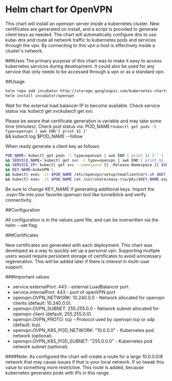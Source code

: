 # Helm chart for OpenVPN
This chart will install an openvpn server inside a kubernetes cluster.  New certificates are generated on install, and a script is provided to generate client keys as needed.  The chart will automatically configure dns to use kube-dns and route all network traffic to kubernetes pods and services through the vpn.  By connecting to this vpn a host is effectively inside a cluster's network.

###Uses
The primary purpose of this chart was to make it easy to access kubernetes services during development.  It could also be used for any service that only needs to be accessed through a vpn or as a standard vpn.

##Usage

```bash
helm repo add incubator http://storage.googleapis.com/kubernetes-charts-incubator
helm install incubator/openvpn
```

Wait for the external load balancer IP to become available.  Check service status via: kubectl get svckubectl get svc
 
Please be aware that certificate generation is variable and may take some time (minutes).
Check pod status via:
POD_NAME=`kubectl get pods -l type=openvpn | awk END'{ print $1 }'` \
&& kubectl log $POD_NAME --follow

When ready generate a client key as follows:

```bash
POD_NAME=`kubectl get pods -l type=openvpn | awk END'{ print $1 }'` \
&& SERVICE_NAME=`kubectl get svc -l type=openvpn | awk END'{ print $1 }'` \
&& SERVICE_IP=`kubectl get svc --namespace {{ .Release.Namespace }} $SERVICE_NAME -o jsonpath='{.status.loadBalancer.ingress[0].ip}'` \
&& KEY_NAME=kubeVPN \
&& kubectl exec -it $POD_NAME /etc/openvpn/setup/newClientCert.sh $KEY_NAME $SERVICE_IP \
&& kubectl exec -it $POD_NAME cat /usr/share/easy-rsa/pki/$KEY_NAME.ovpn > $KEY_NAME.ovpn
```

Be sure to change KEY_NAME if generating additional keys.  Import the .ovpn file into your favorite openvpn tool like tunnelblick and verify connectivity.

##Configuration

All configuration is in the values.yaml file, and can be overwritten via the helm --set flag.

###Certificates

New certificates are generated with each deployment.  This chart was developed as a way to quickly set up a personal vpn.  Supporting multiple users would require persistent storage of certificates to avoid unncessary regeneration.  This will be added later if there is interest in multi-user support.

###Important values
* service.externalPort: 443 - external LoadBalancer port
* service.internalPort: 443 - port of openVPN port
* openvpn.OVPN_NETWORK: 10.240.0.0 - Network allocated for openvpn clients (default: 10.240.0.0).
* openvpn.OVPN_SUBNET:  255.255.0.0 - Network subnet allocated for openvpn client (default: 255.255.0.0).
* openvpn.OVPN_PROTO: tcp - Protocol used by openvpn tcp or udp (default: tcp).
* openvpn.OVPN_K8S_POD_NETWORK: "10.0.0.0" - Kubernetes pod network (optional).
* openvpn.OVPN_K8S_POD_SUBNET: "255.0.0.0" - Kubernetes pod network subnet (optional).

####Note: As configured the chart will create a route for a large 10.0.0.0/8 network that may cause issues if that is your local network.  If so tweak this value to something more restrictive.  This route is added, because kubernetes generates pods with IPs in this range.
